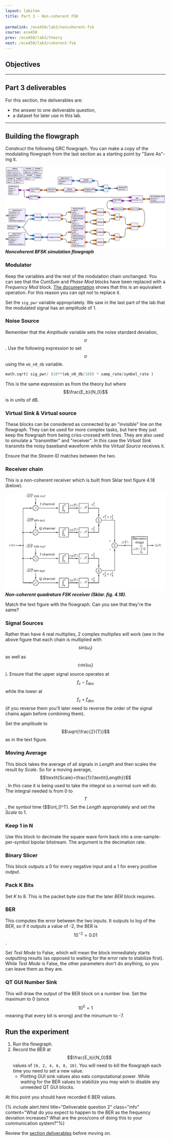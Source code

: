 ```yaml
---
layout: labitem
title: Part 3 - Non-coherent FSK

permalink: /ece450/lab3/noncoherent-fsk
course: ece450
prev: /ece450/lab3/theory
next: /ece450/lab3/coherent-fsk
---
```


## Objectives

<!-- You will implement a communications system using impulses pulses as an input and a LPF (low pass filter) for pulse shaping. -->

---

## Part 3 deliverables

For this section, the deliverables are:

- the answer to one deliverable question,
- a dataset for later use in this lab.

---

## Building the flowgraph

Construct the following GRC flowgraph. You can make a copy of the modulating flowgraph from the last section as a starting point by "Save As"-ing it.

  ![bfsk-noncoherent-blank-flowgraph.png](figures/bfsk-noncoherent-blank-flowgraph.png)<br>
  __*Noncoherent BFSK simulation flowgraph*__

### Modulator

Keep the variables and the rest of the modulation chain unchanged. You can see that the *CumSum* and *Phase Mod* blocks have been replaced with a *Frequency Mod* block. [The documentation](https://wiki.gnuradio.org/index.php/Frequency_Mod) shows that this is an equivalent operation. For this reason you can opt not to replace it.

Set the `sig_pwr` variable appropriately. We saw in the last part of the lab that the modulated signal has an *amplitude* of 1.

### Noise Source

Remember that the *Amplitude* variable sets the noise standard deviation, $$\sigma$$. Use the following expression to set $$\sigma$$ using the `eb_n0_db` variable.

```python
math.sqrt( sig_pwr/ (10**(eb_n0_db/10)) * samp_rate/symbol_rate )
```

This is the same expression as from the theory but where $$\frac{E_b}{N_0}$$ is in units of dB.

### Virtual Sink & Virtual source

These blocks can be considered as connected by an "invisible" line on the flowgraph. They can be used for more complex tasks, but here they just keep the flowgraph from being criss-crossed with lines. They are also used to simulate a "transmitter" and "receiver". In this case the *Virtual Sink* transmits the noisy baseband waveform while the *Virtual Source* receives it.

Ensure that the *Stream ID* matches between the two.

### Receiver chain

This is a non-coherent receiver which is built from Sklar text figure 4.18 (below).

  ![fig-4-18.png](figures/fig-4-18.png)<br>
  __*Non-coherent quadrature FSK receiver (Sklar. fig. 4.18).*__

Match the text figure with the flowgraph. Can you see that they're the same?

### Signal Sources

Rather than have 4 real multiplies, 2 complex multiplies will work (see in the above figure that each chain is multiplied with $$sin(\omega_i)$$ as well as $$cos(\omega_i)$$). Ensure that the upper signal source operates at $$f_c-f_{dev}$$ while the lower at $$f_c+f_{dev}$$ (if you reverse them you'll later need to reverse the order of the signal chains again before combining them).

Set the amplitude to $$\sqrt{\frac{2}{T}}$$ as in the text figure.

### Moving Average

This block takes the average of all signals in *Length* and then scales the result by *Scale*. So for a moving average, $$\textit{Scale}=\frac{1}{\textit{Length}}$$. In this case it is being used to take the integral so a normal sum will do. The integral needed is from 0 to $$T$$, the symbol time ($$\int_0^T). Set the *Length* appropriately and set the *Scale* to 1.

### Keep 1 in N

Use this block to decimate the square wave form back into a one-sample-per-symbol bipolar bitstream. The argument is the decimation rate.

### Binary Slicer

This block outputs a 0 for every negative input and a 1 for every positive output.

### Pack K Bits

Set *K* to 8. This is the packet byte size that the later *BER* block requires.

### BER

This computes the error between the two inputs. It outputs to log of the BER, so if it outputs a value of -2, the BER is $$10^{-2}=0.01$$.

Set *Test Mode* to False, which will mean the block immediately starts outputting results (as opposed to waiting for the error rate to stabilize first). While *Test Mode* is False, the other parameters don't do anything, so you can leave them as they are.

### QT GUI Number Sink

This will draw the output of the BER block on a number line. Set the maximum to 0 (since $$10^0=1$$ meaning that every bit is wrong) and the minumum to -7.

## Run the experiment

1. Run the flowgraph.
2. Record the BER at $$\frac{E_b}{N_0}$$ values of `[0, 2, 4, 6, 8, 10]`. You will need to kill the flowgraph each time you need to set a new value.
   - Plotting GUI sink values also eats computational power. While waiting for the BER values to stabilize you may wish to disable any unneeded QT GUI blocks.

At this point you should have recorded 6 BER values.

{% include alert.html title="Deliverable question 2" class="info" content="What do you expect to happen to the BER as the frequency deviation increases? What are the pros/cons of doing this to your communication system?"%}

Review the [section deliverables](#part-3-deliverables) before moving on.
